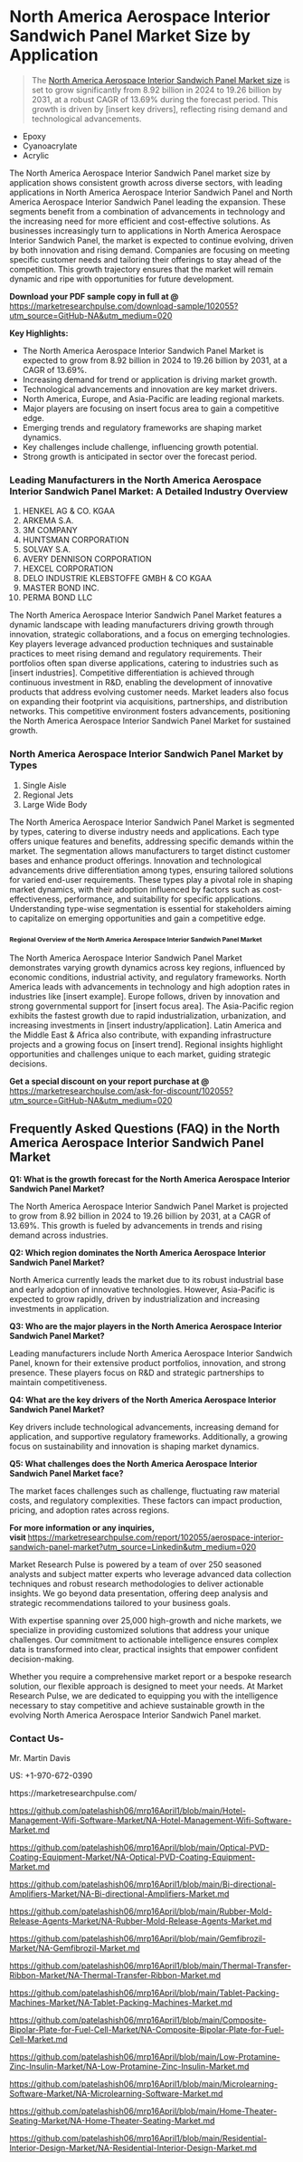 <h1>North America Aerospace Interior Sandwich Panel Market&nbsp;Size by Application</h1><blockquote><p>The <a href="https://marketresearchpulse.com/download-sample/102055?utm_source=GitHub-NA&amp;utm_medium=020">North America Aerospace Interior Sandwich Panel Market size</a> is set to grow significantly from 8.92 billion in 2024 to 19.26 billion by 2031, at a robust CAGR of 13.69% during the forecast period. This growth is driven by [insert key drivers], reflecting rising demand and technological advancements.</p></blockquote><ul><li>Epoxy<li> Cyanoacrylate<li> Acrylic</li></ul><p>The North America Aerospace Interior Sandwich Panel market size by application shows consistent growth across diverse sectors, with leading applications in North America Aerospace Interior Sandwich Panel and North America Aerospace Interior Sandwich Panel leading the expansion. These segments benefit from a combination of advancements in technology and the increasing need for more efficient and cost-effective solutions. As businesses increasingly turn to applications in North America Aerospace Interior Sandwich Panel, the market is expected to continue evolving, driven by both innovation and rising demand. Companies are focusing on meeting specific customer needs and tailoring their offerings to stay ahead of the competition. This growth trajectory ensures that the market will remain dynamic and ripe with opportunities for future development.</p><p><strong>Download your PDF sample copy in full at @ </strong><a href="https://marketresearchpulse.com/download-sample/102055?utm_source=GitHub-NA&amp;utm_medium=020">https://marketresearchpulse.com/download-sample/102055?utm_source=GitHub-NA&amp;utm_medium=020</a></p><p><strong>Key Highlights: </strong></p><ul><li>The North America Aerospace Interior Sandwich Panel Market is expected to grow from 8.92 billion in 2024 to 19.26 billion by 2031, at a CAGR of 13.69%.</li><li>Increasing demand for trend or application is driving market growth.</li><li>Technological advancements and innovation are key market drivers.</li><li>North America, Europe, and Asia-Pacific are leading regional markets.</li><li>Major players are focusing on insert focus area to gain a competitive edge.</li><li>Emerging trends and regulatory frameworks are shaping market dynamics.</li><li>Key challenges include challenge, influencing growth potential.</li><li>Strong growth is anticipated in sector over the forecast period.</li></ul><h3>Leading Manufacturers in the North America Aerospace Interior Sandwich Panel Market: A Detailed Industry Overview</h3><ol><li>HENKEL AG & CO. KGAA</li><li>ARKEMA S.A.</li><li>3M COMPANY</li><li>HUNTSMAN CORPORATION</li><li>SOLVAY S.A.</li><li>AVERY DENNISON CORPORATION</li><li>HEXCEL CORPORATION</li><li>DELO INDUSTRIE KLEBSTOFFE GMBH & CO KGAA</li><li>MASTER BOND INC.</li><li>PERMA BOND LLC</li></ol><div class="flex max-w-full flex-col flex-grow"><div class="min-h-8 text-message flex w-full flex-col items-end gap-2 whitespace-normal break-words [.text-message+&amp;]:mt-5" dir="auto" data-message-author-role="assistant" data-message-id="fd8432e4-4910-450d-b182-61b7bfb0a01f" data-message-model-slug="gpt-4o"><div class="flex w-full flex-col gap-1 empty:hidden first:pt-[3px]"><div class="markdown prose w-full break-words dark:prose-invert light"><p>The North America Aerospace Interior Sandwich Panel Market features a dynamic landscape with leading manufacturers driving growth through innovation, strategic collaborations, and a focus on emerging technologies. Key players leverage advanced production techniques and sustainable practices to meet rising demand and regulatory requirements. Their portfolios often span diverse applications, catering to industries such as [insert industries]. Competitive differentiation is achieved through continuous investment in R&amp;D, enabling the development of innovative products that address evolving customer needs. Market leaders also focus on expanding their footprint via acquisitions, partnerships, and distribution networks. This competitive environment fosters advancements, positioning the North America Aerospace Interior Sandwich Panel Market for sustained growth.</p></div></div></div></div><h3>North America Aerospace Interior Sandwich Panel Market by Types</h3><ol><li>Single Aisle<li> Regional Jets<li> Large Wide Body</li></ol><div class="flex max-w-full flex-col flex-grow"><div class="min-h-8 text-message flex w-full flex-col items-end gap-2 whitespace-normal break-words [.text-message+&amp;]:mt-5" dir="auto" data-message-author-role="assistant" data-message-id="084470be-0bb7-4664-bddf-5156b4f41249" data-message-model-slug="gpt-4o-mini"><div class="flex w-full flex-col gap-1 empty:hidden first:pt-[3px]"><div class="markdown prose w-full break-words dark:prose-invert light"><p>The North America Aerospace Interior Sandwich Panel Market is segmented by types, catering to diverse industry needs and applications. Each type offers unique features and benefits, addressing specific demands within the market. The segmentation allows manufacturers to target distinct customer bases and enhance product offerings. Innovation and technological advancements drive differentiation among types, ensuring tailored solutions for varied end-user requirements. These types play a pivotal role in shaping market dynamics, with their adoption influenced by factors such as cost-effectiveness, performance, and suitability for specific applications. Understanding type-wise segmentation is essential for stakeholders aiming to capitalize on emerging opportunities and gain a competitive edge.</p></div></div></div></div><h3><span style="font-size: 11px;">Regional Overview of the North America Aerospace Interior Sandwich Panel Market</span></h3><div class="flex max-w-full flex-col flex-grow"><div class="min-h-8 text-message flex w-full flex-col items-end gap-2 whitespace-normal break-words [.text-message+&amp;]:mt-5" dir="auto" data-message-author-role="assistant" data-message-id="e9038762-ce64-4e30-91c9-9bd413514231" data-message-model-slug="gpt-4o-mini"><div class="flex w-full flex-col gap-1 empty:hidden first:pt-[3px]"><div class="markdown prose w-full break-words dark:prose-invert light"><p>The North America Aerospace Interior Sandwich Panel Market demonstrates varying growth dynamics across key regions, influenced by economic conditions, industrial activity, and regulatory frameworks. North America leads with advancements in technology and high adoption rates in industries like [insert example]. Europe follows, driven by innovation and strong governmental support for [insert focus area]. The Asia-Pacific region exhibits the fastest growth due to rapid industrialization, urbanization, and increasing investments in [insert industry/application]. Latin America and the Middle East &amp; Africa also contribute, with expanding infrastructure projects and a growing focus on [insert trend]. Regional insights highlight opportunities and challenges unique to each market, guiding strategic decisions.</p></div></div></div></div><p><strong>Get a special discount on your report purchase at @ </strong><a href="https://marketresearchpulse.com/ask-for-discount/102055?utm_source=GitHub-NA&amp;utm_medium=020">https://marketresearchpulse.com/ask-for-discount/102055?utm_source=GitHub-NA&amp;utm_medium=020</a></p><h2>Frequently Asked Questions (FAQ) in the North America Aerospace Interior Sandwich Panel Market</h2><p><strong>Q1: What is the growth forecast for the North America Aerospace Interior Sandwich Panel Market?</strong></p><p>The North America Aerospace Interior Sandwich Panel Market is projected to grow from 8.92 billion in 2024 to 19.26 billion by 2031, at a CAGR of 13.69%. This growth is fueled by advancements in trends and rising demand across industries.</p><p><strong>Q2: Which region dominates the North America Aerospace Interior Sandwich Panel Market?</strong></p><p>North America currently leads the market due to its robust industrial base and early adoption of innovative technologies. However, Asia-Pacific is expected to grow rapidly, driven by industrialization and increasing investments in application.</p><p><strong>Q3: Who are the major players in the North America Aerospace Interior Sandwich Panel Market?</strong></p><p>Leading manufacturers include North America Aerospace Interior Sandwich Panel, known for their extensive product portfolios, innovation, and strong presence. These players focus on R&amp;D and strategic partnerships to maintain competitiveness.</p><p><strong>Q4: What are the key drivers of the North America Aerospace Interior Sandwich Panel Market?</strong></p><p>Key drivers include technological advancements, increasing demand for application, and supportive regulatory frameworks. Additionally, a growing focus on sustainability and innovation is shaping market dynamics.</p><p><strong>Q5: What challenges does the North America Aerospace Interior Sandwich Panel Market face?</strong></p><p>The market faces challenges such as challenge, fluctuating raw material costs, and regulatory complexities. These factors can impact production, pricing, and adoption rates across regions.</p><p><strong>For more information or any inquiries, visit&nbsp;</strong><a href="https://marketresearchpulse.com/report/102055/aerospace-interior-sandwich-panel-market?utm_source=Linkedin&utm_medium=020">https://marketresearchpulse.com/report/102055/aerospace-interior-sandwich-panel-market?utm_source=Linkedin&utm_medium=020</a></p><p>Market Research Pulse is powered by a team of over 250 seasoned analysts and subject matter experts who leverage advanced data collection techniques and robust research methodologies to deliver actionable insights. We go beyond data presentation, offering deep analysis and strategic recommendations tailored to your business goals.</p><p>With expertise spanning over 25,000 high-growth and niche markets, we specialize in providing customized solutions that address your unique challenges. Our commitment to actionable intelligence ensures complex data is transformed into clear, practical insights that empower confident decision-making.</p><p>Whether you require a comprehensive market report or a bespoke research solution, our flexible approach is designed to meet your needs. At Market Research Pulse, we are dedicated to equipping you with the intelligence necessary to stay competitive and achieve sustainable growth in the evolving North America Aerospace Interior Sandwich Panel market.</p><h3><strong>Contact Us-</strong></h3><p>Mr. Martin Davis</p><p>US: +1-970-672-0390</p><p>https://marketresearchpulse.com/</p><p><a href="https://github.com/patelashish06/mrp16April1/blob/main/Hotel-Management-Wifi-Software-Market/NA-Hotel-Management-Wifi-Software-Market.md">https://github.com/patelashish06/mrp16April1/blob/main/Hotel-Management-Wifi-Software-Market/NA-Hotel-Management-Wifi-Software-Market.md</a></p><p><a href="https://github.com/patelashish06/mrp16April/blob/main/Optical-PVD-Coating-Equipment-Market/NA-Optical-PVD-Coating-Equipment-Market.md">https://github.com/patelashish06/mrp16April/blob/main/Optical-PVD-Coating-Equipment-Market/NA-Optical-PVD-Coating-Equipment-Market.md</a></p><p><a href="https://github.com/patelashish06/mrp16April1/blob/main/Bi-directional-Amplifiers-Market/NA-Bi-directional-Amplifiers-Market.md">https://github.com/patelashish06/mrp16April1/blob/main/Bi-directional-Amplifiers-Market/NA-Bi-directional-Amplifiers-Market.md</a></p><p><a href="https://github.com/patelashish06/mrp16April/blob/main/Rubber-Mold-Release-Agents-Market/NA-Rubber-Mold-Release-Agents-Market.md">https://github.com/patelashish06/mrp16April/blob/main/Rubber-Mold-Release-Agents-Market/NA-Rubber-Mold-Release-Agents-Market.md</a></p><p><a href="https://github.com/patelashish06/mrp16April/blob/main/Gemfibrozil-Market/NA-Gemfibrozil-Market.md">https://github.com/patelashish06/mrp16April/blob/main/Gemfibrozil-Market/NA-Gemfibrozil-Market.md</a></p><p><a href="https://github.com/patelashish06/mrp16April1/blob/main/Thermal-Transfer-Ribbon-Market/NA-Thermal-Transfer-Ribbon-Market.md">https://github.com/patelashish06/mrp16April1/blob/main/Thermal-Transfer-Ribbon-Market/NA-Thermal-Transfer-Ribbon-Market.md</a></p><p><a href="https://github.com/patelashish06/mrp16April/blob/main/Tablet-Packing-Machines-Market/NA-Tablet-Packing-Machines-Market.md">https://github.com/patelashish06/mrp16April/blob/main/Tablet-Packing-Machines-Market/NA-Tablet-Packing-Machines-Market.md</a></p><p><a href="https://github.com/patelashish06/mrp16April1/blob/main/Composite-Bipolar-Plate-for-Fuel-Cell-Market/NA-Composite-Bipolar-Plate-for-Fuel-Cell-Market.md">https://github.com/patelashish06/mrp16April1/blob/main/Composite-Bipolar-Plate-for-Fuel-Cell-Market/NA-Composite-Bipolar-Plate-for-Fuel-Cell-Market.md</a></p><p><a href="https://github.com/patelashish06/mrp16April/blob/main/Low-Protamine-Zinc-Insulin-Market/NA-Low-Protamine-Zinc-Insulin-Market.md">https://github.com/patelashish06/mrp16April/blob/main/Low-Protamine-Zinc-Insulin-Market/NA-Low-Protamine-Zinc-Insulin-Market.md</a></p><p><a href="https://github.com/patelashish06/mrp16April1/blob/main/Microlearning-Software-Market/NA-Microlearning-Software-Market.md">https://github.com/patelashish06/mrp16April1/blob/main/Microlearning-Software-Market/NA-Microlearning-Software-Market.md</a></p><p><a href="https://github.com/patelashish06/mrp16April/blob/main/Home-Theater-Seating-Market/NA-Home-Theater-Seating-Market.md">https://github.com/patelashish06/mrp16April/blob/main/Home-Theater-Seating-Market/NA-Home-Theater-Seating-Market.md</a></p><p><a href="https://github.com/patelashish06/mrp16April1/blob/main/Residential-Interior-Design-Market/NA-Residential-Interior-Design-Market.md">https://github.com/patelashish06/mrp16April1/blob/main/Residential-Interior-Design-Market/NA-Residential-Interior-Design-Market.md</a></p>